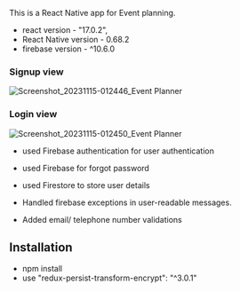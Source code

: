 This is a React Native app for Event planning.

- react version - "17.0.2",
- React Native version - 0.68.2
- firebase version - ^10.6.0


### Signup view
<img>![Screenshot_20231115-012446_Event Planner](https://github.com/BuddhiWeerasinghe/EventPlanner/assets/9693228/ff79c91a-117a-4fec-9cda-a4883a3683db)</img>

### Login view
![Screenshot_20231115-012450_Event Planner](https://github.com/BuddhiWeerasinghe/EventPlanner/assets/9693228/6db51e63-823b-40c5-813d-5970955abece)

- used Firebase authentication for user authentication
- used Firebase for forgot password
- used Firestore to store user details
- Handled firebase exceptions in user-readable messages.

- Added email/ telephone number validations

## Installation

- npm install
- use "redux-persist-transform-encrypt": "^3.0.1"

